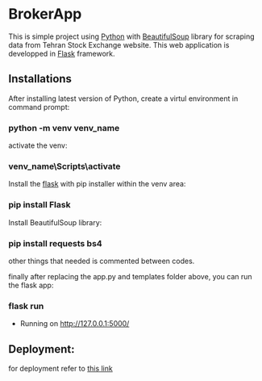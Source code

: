 # BrokerApp
 
This is simple project using [Python](https://www.python.org/) with [BeautifulSoup](https://www.crummy.com/software/BeautifulSoup/bs4/doc/) library for scraping data from Tehran Stock Exchange website.
This web application is developped in [Flask](https://flask.palletsprojects.com/en/1.1.x/) framework.

## Installations

After installing latest version of Python, create a virtul environment in command prompt:

### python -m venv venv_name

activate the venv:

### venv_name\Scripts\activate

Install the [flask](https://flask.palletsprojects.com/en/1.1.x/) with pip installer within the venv area:

### pip install Flask

Install BeautifulSoup library:

### pip install requests bs4

other things that needed is commented between codes.

finally after replacing the app.py and templates folder above, you can run the flask app:

### flask run

* Running on http://127.0.0.1:5000/

## Deployment:

for deployment refer to [this link](https://flask.palletsprojects.com/en/1.1.x/tutorial/deploy/ )
